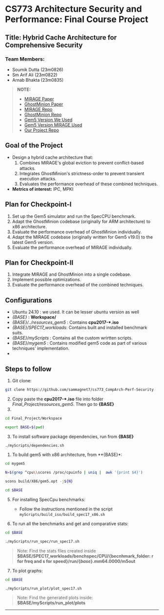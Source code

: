 # CS773 Architecture Security and Performance: Final Course Project

## Title: Hybrid Cache Architecture for Comprehensive Security

### Team Members:
- Soumik Dutta (23m0826)
- Sm Arif Ali (23m0822)
- Arnab Bhakta (23m0835)

> **NOTE:**  
> - [MIRAGE Paper](https://www.usenix.org/system/files/sec21-saileshwar.pdf)  
> - [GhostMinion Paper](https://dl.acm.org/doi/pdf/10.1145/3466752.3480074)  
> - [MIRAGE Repo](https://github.com/gururaj-s/mirage/tree/master)  
> - [GhostMinion Repo](https://github.com/SamAinsworth/reproduce-ghostminion-paper)  
> - [Gem5 Version We Used](https://github.com/gem5/gem5/tree/v24.1.0.2)  
> - [Gem5 Version MIRAGE Used](https://github.com/gem5/gem5/tree/v19.0)  
> - [Our Project Repo](https://github.com/sammagnet7/cs773_CompArch-Perf-Security/tree/main/Final_Project)  

## Goal of the Project
- Design a hybrid cache architecture that:
  1. Combines MIRAGE's global eviction to prevent conﬂict-based attacks.
  2. Integrates GhostMinion's strictness-order to prevent transient execution attacks.
  3. Evaluates the performance overhead of these combined techniques.
- **Metrics of interest:** IPC, MPKI

## Plan for Checkpoint-I
1. Set up the Gem5 simulator and run the SpecCPU benchmark.
2. Adapt the GhostMinion codebase (originally for ARM architecture) to x86 architecture.
3. Evaluate the performance overhead of GhostMinion individually.
4. Adapt the MIRAGE codebase (originally written for Gem5 v19.0) to the latest Gem5 version.
5. Evaluate the performance overhead of MIRAGE individually.

## Plan for Checkpoint-II
1. Integrate MIRAGE and GhostMinion into a single codebase.
2. Implement possible optimizations.
3. Evaluate the performance overhead of the combined techniques.


## Configurations
- Ubuntu 24.10 :  we used. It can be lesser ubuntu version as well
- *{BASE}* : **Workspace/**
- *{BASE}/../resources_gem5* : Contains **cpu2017-*.iso**
- *{BASE}/SPEC17_workloads*: Contains built and installed benchmark suits.
- *{BASE}/myScripts* : Contains all the custom wrirtten scripts.
- *{BASE}/mygem5* : Contains modified gem5 code as part of various techniques' implementation.
- 

## Steps to follow
1. Git clone: 
```bash
git clone https://github.com/sammagnet7/cs773_CompArch-Perf-Security
```
2. Copy paste the **cpu2017-*.iso** file into folder *Final_Project/resources_gem5*. Then go to **{BASE}**
3. 
```bash
cd Final_Project/Workspace 

export BASE=$(pwd)
```
3. To install software package dependencies, run from **{BASE}**
```bash
./myScripts/dependencies.sh
```
1. To build gem5 with x86 architecture, from **{BASE}*:
```bash
cd mygem5

N=$(grep ^cpu\\scores /proc/cpuinfo | uniq |  awk '{print $4}')

scons build/X86/gem5.opt -j${N}

cd $BASE
```
5. For installing SpecCpu benchmarks: 
   - Follow the instructions mentioned in the script `myScripts/build_iso/build_spec17_x86.sh`
  
6. To run all the benchmarks and get and comparative stats: 
```bash
cd $BASE

./myScripts/run_spec/run_spec17.sh

```
>Note: Find the stats files created inside **$BASE/SPEC17_workloads/benchspec/CPU/{becnhmark_folder: r for freq and s for speed}/run/{*base*}.mm64.0000/m5out**

7. To plot graphs:
```bash
cd $BASE

./myScripts/run_plot/plot_spec17.sh
```
> Note: Find the generated plots inside: **$BASE/myScripts/run_plot/plots**
---